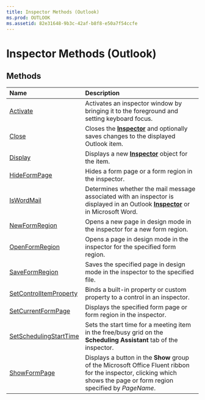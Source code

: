 ```yaml
---
title: Inspector Methods (Outlook)
ms.prod: OUTLOOK
ms.assetid: 82e31648-9b3c-42af-b8f8-e50a7f54ccfe
---
```



# Inspector Methods (Outlook)

## Methods



|**Name**|**Description**|
|:-----|:-----|
|[Activate](inspector-activate-method-outlook.md)|Activates an inspector window by bringing it to the foreground and setting keyboard focus.|
|[Close](inspector-close-method-outlook.md)|Closes the  **[Inspector](inspector-object-outlook.md)** and optionally saves changes to the displayed Outlook item.|
|[Display](inspector-display-method-outlook.md)|Displays a new  **[Inspector](inspector-object-outlook.md)** object for the item.|
|[HideFormPage](inspector-hideformpage-method-outlook.md)|Hides a form page or a form region in the inspector.|
|[IsWordMail](inspector-iswordmail-method-outlook.md)|Determines whether the mail message associated with an inspector is displayed in an Outlook  **[Inspector](inspector-object-outlook.md)** or in Microsoft Word.|
|[NewFormRegion](inspector-newformregion-method-outlook.md)|Opens a new page in design mode in the inspector for a new form region.|
|[OpenFormRegion](inspector-openformregion-method-outlook.md)|Opens a page in design mode in the inspector for the specified form region.|
|[SaveFormRegion](inspector-saveformregion-method-outlook.md)|Saves the specified page in design mode in the inspector to the specified file.|
|[SetControlItemProperty](inspector-setcontrolitemproperty-method-outlook.md)|Binds a built-in property or custom property to a control in an inspector. |
|[SetCurrentFormPage](inspector-setcurrentformpage-method-outlook.md)|Displays the specified form page or form region in the inspector.|
|[SetSchedulingStartTime](inspector-setschedulingstarttime-method-outlook.md)|Sets the start time for a meeting item in the free/busy grid on the  **Scheduling Assistant** tab of the inspector.|
|[ShowFormPage](inspector-showformpage-method-outlook.md)|Displays a button in the  **Show** group of the Microsoft Office Fluent ribbon for the inspector, clicking which shows the page or form region specified by _PageName_.|

